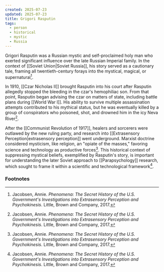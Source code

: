 ```yaml
---
created: 2025-07-23
updated: 2025-07-23
title: Grigori Rasputin
tags:
  - person
  - historical
  - mystic
  - Russia
---
```


Grigori Rasputin was a Russian mystic and self-proclaimed holy man who exerted significant influence over the late Russian Imperial family. In the context of [[Soviet Union|Soviet Russia]], his story served as a cautionary tale, framing all twentieth-century forays into the mystical, magical, or supernatural[^1].

In 1910, [[Czar Nicholas II]] brought Rasputin into his court after Rasputin allegedly stopped the bleeding in the czar's hemophiliac son. From that point, Rasputin began advising the czar on matters of state, including battle plans during [[World War I]]. His ability to survive multiple assassination attempts contributed to his mythical status, but he was eventually killed by a group of conspirators who poisoned, shot, and drowned him in the icy Neva River[^1].

After the [[Communist Revolution of 1917]], healers and sorcerers were outlawed by the new ruling party, and research into [[Extrasensory Perception|extrasensory perception]] went underground. Marxist doctrine considered mysticism, like religion, an "opiate of the masses," favoring science and technology as productive forces[^1]. This historical context of suppressing mystical beliefs, exemplified by Rasputin's story, is important for understanding the later Soviet approach to [[Parapsychology]] research, which sought to frame it within a scientific and technological framework[^1].

### Footnotes
[^1]: Jacobsen, Annie. *Phenomena: The Secret History of the U.S. Government's Investigations into Extrasensory Perception and Psychokinesis*. Little, Brown and Company, 2017.